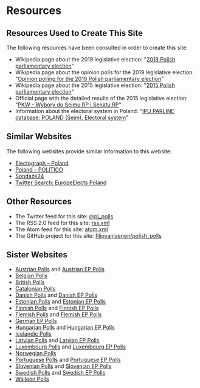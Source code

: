 # Resources

## Resources Used to Create This Site

The following resources have been consulted in order to create this site:

+ Wikipedia page about the 2019 legislative election: "[2019 Polish parliamentary election](https://en.wikipedia.org/wiki/2019_Polish_parliamentary_election)"
+ Wikipedia page about the opinion polls for the 2019 legislative election: "[Opinion polling for the 2019 Polish parliamentary election](https://en.wikipedia.org/wiki/Opinion_polling_for_the_2019_Polish_parliamentary_election)"
+ Wikipedia page about the 2015 legislative election: "[2015 Polish parliamentary election](https://en.wikipedia.org/wiki/2015_Polish_parliamentary_election)"
+ Official page with the detailed results of the 2015 legislative election: "[PKW - Wybory do Sejmu RP i Senatu RP](https://parlament2015.pkw.gov.pl/355_Wyniki_Sejm_XLS)"
+ Information about the electoral system in Poland: "[IPU PARLINE database: POLAND (Sejm), Electoral system](http://archive.ipu.org/parline/reports/2255_b.htm)"

## Similar Websites

The following websites provide similar information to this website:

+ [Electograph – Poland](http://www.electograph.com/search/label/Poland)
+ [Poland – POLITICO](https://www.politico.eu/2019-european-elections/poland/)
+ [Sondaże24](https://sondaze24.eu/)
+ [Twitter Search: EuropeElects Poland](https://twitter.com/search?f=tweets&vertical=default&q=europeelects%20poland&src=typd)

## Other Resources

+ The Twitter feed for this site: [@pl_polls](https://twitter.com/pl_polls)
+ The RSS 2.0 feed for this site: [rss.xml](rss.xml)
+ The Atom feed for this site: [atom.xml](atom.xml)
+ The GitHub project for this site: [filipvanlaenen/polish_polls](https://github.com/filipvanlaenen/polish_polls)

## Sister Websites

+ [Austrian Polls](https://filipvanlaenen.github.io/austrian_polls/) and [Austrian EP Polls](https://filipvanlaenen.github.io/austrian_ep_polls/)
+ [Belgian Polls](https://filipvanlaenen.github.io/belgian_polls/)
+ [British Polls](https://filipvanlaenen.github.io/british_polls/)
+ [Catalonian Polls](https://filipvanlaenen.github.io/catalonian_polls/)
+ [Danish Polls](https://filipvanlaenen.github.io/danish_polls/) and [Danish EP Polls](https://filipvanlaenen.github.io/danish_ep_polls/)
+ [Estonian Polls](https://filipvanlaenen.github.io/estonian_polls/) and [Estonian EP Polls](https://filipvanlaenen.github.io/estonian_ep_polls/)
+ [Finnish Polls](https://filipvanlaenen.github.io/finnish_polls/) and [Finnish EP Polls](https://filipvanlaenen.github.io/finnish_ep_polls/)
+ [Flemish Polls](https://filipvanlaenen.github.io/flemish_polls/) and [Flemish EP Polls](https://filipvanlaenen.github.io/flemish_ep_polls/)
+ [German EP Polls](https://filipvanlaenen.github.io/german_ep_polls/)
+ [Hungarian Polls](https://filipvanlaenen.github.io/hungarian_polls/) and [Hungarian EP Polls](https://filipvanlaenen.github.io/hungarian_ep_polls/)
+ [Icelandic Polls](https://filipvanlaenen.github.io/icelandic_polls/)
+ [Latvian Polls](https://filipvanlaenen.github.io/latvian_polls/) and [Latvian EP Polls](https://filipvanlaenen.github.io/latvian_ep_polls/)
+ [Luxembourg Polls](https://filipvanlaenen.github.io/luxembourg_polls/) and [Luxembourg EP Polls](https://filipvanlaenen.github.io/luxembourg_ep_polls/)
+ [Norwegian Polls](https://filipvanlaenen.github.io/norwegian_polls/)
+ [Portuguese Polls](https://filipvanlaenen.github.io/portuguese_polls/) and [Portuguese EP Polls](https://filipvanlaenen.github.io/portuguese_ep_polls/)
+ [Slovenian Polls](https://filipvanlaenen.github.io/slovenian_polls/) and [Slovenian EP Polls](https://filipvanlaenen.github.io/slovenian_ep_polls/)
+ [Swedish Polls](https://filipvanlaenen.github.io/swedish_polls/) and [Swedish EP Polls](https://filipvanlaenen.github.io/swedish_ep_polls/)
+ [Walloon Polls](https://filipvanlaenen.github.io/walloon_polls/)
